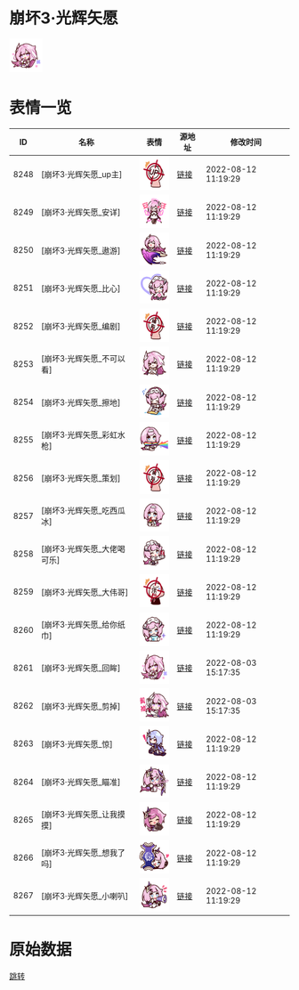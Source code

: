 # 崩坏3·光辉矢愿

<img src="./cover.png" height="60" alt="cover" />

# 表情一览

|ID|名称|表情|源地址|修改时间|
|----|----|----|----|----|
|8248|[崩坏3·光辉矢愿_up主]|<img src="./pic/008248_%5B崩坏3·光辉矢愿_up主%5D.png" height="60" alt="up主"/>|[链接](http://i0.hdslb.com/bfs/emote/0459b4e9438ca5d8d982e29ae152eb80b594a96a.png)|2022-08-12 11:19:29|
|8249|[崩坏3·光辉矢愿_安详]|<img src="./pic/008249_%5B崩坏3·光辉矢愿_安详%5D.png" height="60" alt="安详"/>|[链接](http://i0.hdslb.com/bfs/emote/3ad02bb39821442e7f33470f5b197b603f0542bf.png)|2022-08-12 11:19:29|
|8250|[崩坏3·光辉矢愿_遨游]|<img src="./pic/008250_%5B崩坏3·光辉矢愿_遨游%5D.png" height="60" alt="遨游"/>|[链接](http://i0.hdslb.com/bfs/emote/b7a762c377efc7fe326d827ef3ca134bd37a82a0.png)|2022-08-12 11:19:29|
|8251|[崩坏3·光辉矢愿_比心]|<img src="./pic/008251_%5B崩坏3·光辉矢愿_比心%5D.png" height="60" alt="比心"/>|[链接](http://i0.hdslb.com/bfs/emote/77af124973781ecc04307b3b4acd1711bfeebb41.png)|2022-08-12 11:19:29|
|8252|[崩坏3·光辉矢愿_编剧]|<img src="./pic/008252_%5B崩坏3·光辉矢愿_编剧%5D.png" height="60" alt="编剧"/>|[链接](http://i0.hdslb.com/bfs/emote/9961129fa269917f64e8a3e0968181a1754774f1.png)|2022-08-12 11:19:29|
|8253|[崩坏3·光辉矢愿_不可以看]|<img src="./pic/008253_%5B崩坏3·光辉矢愿_不可以看%5D.png" height="60" alt="不可以看"/>|[链接](http://i0.hdslb.com/bfs/emote/20117761a2ea6da5e88a8d2c70670f1643e2ac79.png)|2022-08-12 11:19:29|
|8254|[崩坏3·光辉矢愿_擦地]|<img src="./pic/008254_%5B崩坏3·光辉矢愿_擦地%5D.png" height="60" alt="擦地"/>|[链接](http://i0.hdslb.com/bfs/emote/f28d7e4ef95590b746138932ee5f7e8aebbb13d9.png)|2022-08-12 11:19:29|
|8255|[崩坏3·光辉矢愿_彩虹水枪]|<img src="./pic/008255_%5B崩坏3·光辉矢愿_彩虹水枪%5D.png" height="60" alt="彩虹水枪"/>|[链接](http://i0.hdslb.com/bfs/emote/4bba321e9d60fe1e6acb9519a4e81904ea11a5a1.png)|2022-08-12 11:19:29|
|8256|[崩坏3·光辉矢愿_策划]|<img src="./pic/008256_%5B崩坏3·光辉矢愿_策划%5D.png" height="60" alt="策划"/>|[链接](http://i0.hdslb.com/bfs/emote/c618c096ea4d55b103cf96a6ffb42d2f27abc54d.png)|2022-08-12 11:19:29|
|8257|[崩坏3·光辉矢愿_吃西瓜冰]|<img src="./pic/008257_%5B崩坏3·光辉矢愿_吃西瓜冰%5D.png" height="60" alt="吃西瓜冰"/>|[链接](http://i0.hdslb.com/bfs/emote/646e2598f16445616ed76aaf4fabb0a57680cb88.png)|2022-08-12 11:19:29|
|8258|[崩坏3·光辉矢愿_大佬喝可乐]|<img src="./pic/008258_%5B崩坏3·光辉矢愿_大佬喝可乐%5D.png" height="60" alt="大佬喝可乐"/>|[链接](http://i0.hdslb.com/bfs/emote/bb7c1ba8766eb9cc1848a07a648db97639ceff58.png)|2022-08-12 11:19:29|
|8259|[崩坏3·光辉矢愿_大伟哥]|<img src="./pic/008259_%5B崩坏3·光辉矢愿_大伟哥%5D.png" height="60" alt="大伟哥"/>|[链接](http://i0.hdslb.com/bfs/emote/806b3df1e35cba8e2516bff8c6cf05c31b1d29ec.png)|2022-08-12 11:19:29|
|8260|[崩坏3·光辉矢愿_给你纸巾]|<img src="./pic/008260_%5B崩坏3·光辉矢愿_给你纸巾%5D.png" height="60" alt="给你纸巾"/>|[链接](http://i0.hdslb.com/bfs/emote/659dc857bb46a74f7e04cfee60b651c3058a79ad.png)|2022-08-12 11:19:29|
|8261|[崩坏3·光辉矢愿_回眸]|<img src="./pic/008261_%5B崩坏3·光辉矢愿_回眸%5D.png" height="60" alt="回眸"/>|[链接](http://i0.hdslb.com/bfs/emote/4571ba1bf40ea3964256957b6392998bc6e3c664.png)|2022-08-03 15:17:35|
|8262|[崩坏3·光辉矢愿_剪掉]|<img src="./pic/008262_%5B崩坏3·光辉矢愿_剪掉%5D.png" height="60" alt="剪掉"/>|[链接](http://i0.hdslb.com/bfs/emote/2ab08ce82564c6936305afb8bea9ac6bcf71486a.png)|2022-08-03 15:17:35|
|8263|[崩坏3·光辉矢愿_惊]|<img src="./pic/008263_%5B崩坏3·光辉矢愿_惊%5D.png" height="60" alt="惊"/>|[链接](http://i0.hdslb.com/bfs/emote/15559a044ff7aef7f4718bc786f34caaac149b44.png)|2022-08-12 11:19:29|
|8264|[崩坏3·光辉矢愿_瞄准]|<img src="./pic/008264_%5B崩坏3·光辉矢愿_瞄准%5D.png" height="60" alt="瞄准"/>|[链接](http://i0.hdslb.com/bfs/emote/8d8013ad3764ca8a45c1873d21ccb87020b1a4e9.png)|2022-08-12 11:19:29|
|8265|[崩坏3·光辉矢愿_让我摸摸]|<img src="./pic/008265_%5B崩坏3·光辉矢愿_让我摸摸%5D.png" height="60" alt="让我摸摸"/>|[链接](http://i0.hdslb.com/bfs/emote/630e5c0aea1c35563e7be3f286d2780b64c5e1b3.png)|2022-08-12 11:19:29|
|8266|[崩坏3·光辉矢愿_想我了吗]|<img src="./pic/008266_%5B崩坏3·光辉矢愿_想我了吗%5D.png" height="60" alt="想我了吗"/>|[链接](http://i0.hdslb.com/bfs/emote/d1e540a4e4162c8896892b297bb6d11758928bd3.png)|2022-08-12 11:19:29|
|8267|[崩坏3·光辉矢愿_小喇叭]|<img src="./pic/008267_%5B崩坏3·光辉矢愿_小喇叭%5D.png" height="60" alt="小喇叭"/>|[链接](http://i0.hdslb.com/bfs/emote/47f15f69bb443459a8dffceb3cc67d810b9b6d53.png)|2022-08-12 11:19:29|

# 原始数据

[跳转](./raw.json)

